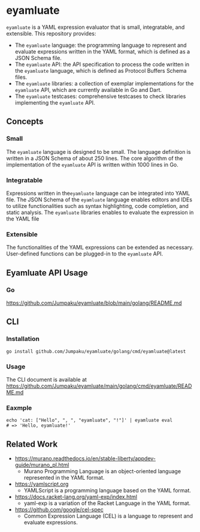 # eyamluate

`eyamluate` is a YAML expression evaluator that is small, integratable, and extensible.
This repository provides:

- The `eyamluate` language: the programming language to represent and evaluate expressions written in the YAML format, which is defined as a JSON Schema file.
- The `eyamluate` API: the API specification to process the code written in the `eyamluate` language, which is defined as Protocol Buffers Schema files.
- The `eyamluate` libraries: a collection of exemplar implementations for the `eyamluate` API, which are currently available in Go and Dart.
- The `eyamluate` testcases: comprehensive testcases to check libraries implementing the `eyamluate` API. 

## Concepts

### Small

The `eyamluate` language is designed to be small.
The language definition is written in a JSON Schema of about 250 lines.
The core algorithm of the implementation of the `eyamluate` API is written within 1000 lines in Go.

### Integratable

Expressions written in the`eyamluate` language can be integrated into YAML file.
The JSON Schema of the `eyamluate` language enables editors and IDEs to utilize functionalities such as syntax highlighting, code completion, and static analysis.
The `eyamluate` libraries enables to evaluate the expression in the YAML file

### Extensible

The functionalities of the YAML expressions can be extended as necessary.
User-defined functions can be plugged-in to the `eyamluate` API.

## Eyamluate API Usage

### Go

https://github.com/Jumpaku/eyamluate/blob/main/golang/README.md

## CLI

### Installation

```shell
go install github.com/Jumpaku/eyamluate/golang/cmd/eyamluate@latest
```

### Usage

The CLI document is available at https://github.com/Jumpaku/eyamluate/main/golang/cmd/eyamluate/README.md

### Eaxmple

```shell
echo 'cat: ["Hello", ", ", "eyamluate", "!"]' | eyamluate eval
# => 'Hello, eyamluate!'
```

## Related Work

- https://murano.readthedocs.io/en/stable-liberty/appdev-guide/murano_pl.html
  - Murano Programming Language is an object-oriented language represented in the YAML format. 
- https://yamlscript.org
  - YAMLScript is a programming language based on the YAML format.
- https://docs.racket-lang.org/yaml-exp/index.html
  - yaml-exp is a variation of the Racket Language in the YAML format.
- https://github.com/google/cel-spec
  - Common Expression Language (CEL) is a language to represent and evaluate expressions.
